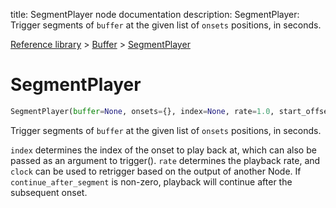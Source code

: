 title: SegmentPlayer node documentation
description: SegmentPlayer: Trigger segments of `buffer` at the given list of `onsets` positions, in seconds.

[Reference library](../../index.md) > [Buffer](../index.md) > [SegmentPlayer](index.md)

# SegmentPlayer

```python
SegmentPlayer(buffer=None, onsets={}, index=None, rate=1.0, start_offset=None, clock=None, continue_after_segment=0)
```

Trigger segments of `buffer` at the given list of `onsets` positions, in seconds. 

 `index` determines the index of the onset to play back at, which can also be passed as an argument to trigger(). `rate` determines the playback rate, and `clock` can be used to retrigger based on the output of another Node. If `continue_after_segment` is non-zero, playback will continue after the subsequent onset.

